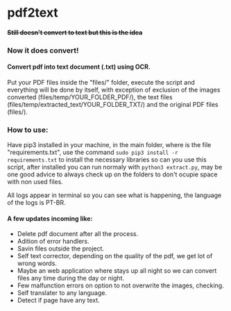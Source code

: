 # pdf2text

#### ~~Still doesn't convert to text but this is the idea~~

### **Now it does convert!**

#### Convert pdf into text document (.txt) using OCR.
Put your PDF files inside the "files/" folder, execute the script and everything will be
done by itself, with exception of exclusion of the images converted (files/temp/YOUR_FOLDER_PDF/), the text files (files/temp/extracted_text/YOUR_FOLDER_TXT/) and the original PDF files (files/).

### How to use:
Have pip3 installed in your machine, in the main folder, where is the file "requirements.txt",
use the command ```sudo pip3 install -r requirements.txt``` to install the necessary libraries so can you
use this script, after installed you can run normaly with ```python3 extract.py```, may be one good
advice to always check up on the folders to don't ocupie space with non used files.

All logs appear in terminal so you can see what is happening, the language of the logs is PT-BR.

#### A few updates incoming like:
- Delete pdf document after all the process.
- Adition of error handlers.
- Savin files outside the project.
- Self text corrector, depending on the quality of the pdf, we get lot of wrong words.
- Maybe an web application where stays up all night so we can convert files any time during the day or night.
- Few malfunction errors on option to not overwrite the images, checking.
- Self translater to any language.
- Detect if page have any text.
